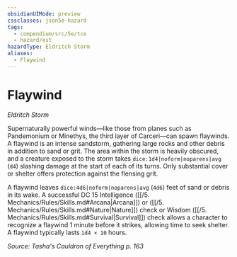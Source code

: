 ```yaml
---
obsidianUIMode: preview
cssclasses: json5e-hazard
tags:
  - compendium/src/5e/tce
  - hazard/est
hazardType: Eldritch Storm
aliases:
  - Flaywind
---
```

# Flaywind
*Eldritch Storm*  

Supernaturally powerful winds—like those from planes such as Pandemonium or Minethys, the third layer of Carceri—can spawn flaywinds. A flaywind is an intense sandstorm, gathering large rocks and other debris in addition to sand or grit. The area within the storm is heavily obscured, and a creature exposed to the storm takes `dice:1d4|noform|noparens|avg` (`d4`) slashing damage at the start of each of its turns. Only substantial cover or shelter offers protection against the flensing grit.

A flaywind leaves `dice:4d6|noform|noparens|avg` (`4d6`) feet of sand or debris in its wake. A successful DC 15 Intelligence ([[/5. Mechanics/Rules/Skills.md#Arcana\|Arcana]]) or ([[/5. Mechanics/Rules/Skills.md#Nature\|Nature]]) check or Wisdom ([[/5. Mechanics/Rules/Skills.md#Survival\|Survival]]) check allows a character to recognize a flaywind 1 minute before it strikes, allowing time to seek shelter. A flaywind typically lasts `1d4 × 10` hours.

*Source: Tasha's Cauldron of Everything p. 163*
